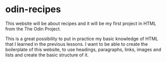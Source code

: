 # odin-recipes

This website will be about recipes and it will be my first project in HTML from the The Odin Project.

This is a great possibility to put in practice my basic knowledge of HTML that I learned in the previous lessons. I want to be able to create the boilerplate of this website, to use headings, paragraphs, links, images and lists and create the basic structure of it.
